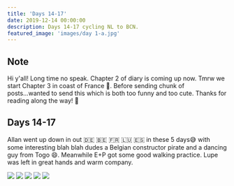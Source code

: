 ```yaml
---
title: 'Days 14-17'
date: 2019-12-14 00:00:00
description: Days 14-17 cycling NL to BCN.
featured_image: 'images/day 1-a.jpg'
---
```


## Note
Hi y'all! Long time no speak. Chapter 2 of diary is coming up now. Tmrw we start Chapter 3 in coast of France 🌴. Before sending chunk of posts...wanted to send this which is both too funny and too cute. Thanks for reading along the way! 💓

## Days 14-17

Allan went up down in out 🇩🇪 🇧🇪 🇫🇷 🇱🇺 🇪🇸 in these 5 days😅 with some interesting blah blah dudes a Belgian constructor pirate and a dancing guy from Togo 😄. Meanwhile E+P got some good walking practice. Lupe was left in great hands and warm company.


<div class="gallery" data-columns="1">
	<img src="/images/day 2-b.png">
	<img src="/images/day 2-c.png">
	<img src="/images/day 2-d.jpeg">
	<img src="/images/day 2-f.jpeg">
	<img src="/images/day 2-g.jpeg">
</div>
